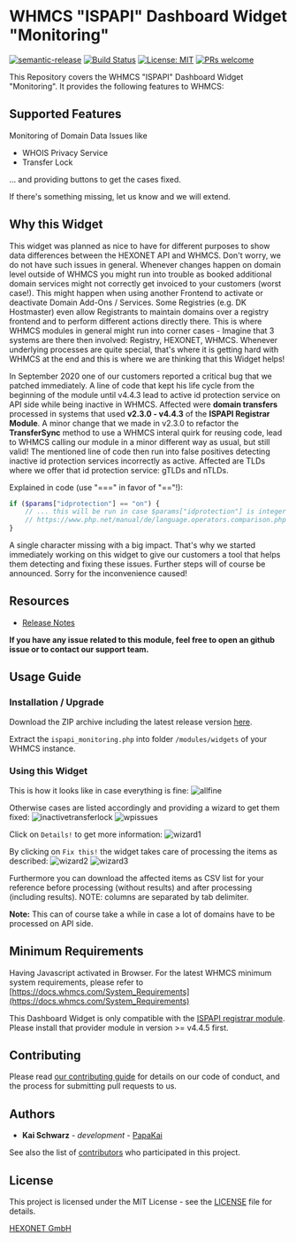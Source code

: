 # WHMCS "ISPAPI" Dashboard Widget "Monitoring" #

[![semantic-release](https://img.shields.io/badge/%20%20%F0%9F%93%A6%F0%9F%9A%80-semantic--release-e10079.svg)](https://github.com/semantic-release/semantic-release)
[![Build Status](https://travis-ci.com/hexonet/whmcs-ispapi-widget-monitoring.svg?branch=master)](https://travis-ci.com/hexonet/whmcs-ispapi-widget-monitoring)
[![License: MIT](https://img.shields.io/badge/License-MIT-blue.svg)](https://opensource.org/licenses/MIT)
[![PRs welcome](https://img.shields.io/badge/PRs-welcome-brightgreen.svg)](https://github.com/hexonet/whmcs-ispapi-widget-monitoring/blob/master/CONTRIBUTING.md)

This Repository covers the WHMCS "ISPAPI" Dashboard Widget "Monitoring". It provides the following features to WHMCS:

## Supported Features ##

Monitoring of Domain Data Issues like

* WHOIS Privacy Service
* Transfer Lock

... and providing buttons to get the cases fixed.

If there's something missing, let us know and we will extend.

## Why this Widget ##

This widget was planned as nice to have for different purposes to show data differences between the HEXONET API and WHMCS. Don't worry, we do not have such issues in general. Whenever changes happen on domain level outside of WHMCS you might run into trouble as booked additional domain services might not correctly get invoiced to your customers (worst case!). This might happen when using another Frontend to activate or deactivate Domain Add-Ons / Services. Some Registries (e.g. DK Hostmaster) even allow Registrants to maintain domains over a registry frontend and to perform different actions directly there. This is where WHMCS modules in general might run into corner cases - Imagine that 3 systems are there then involved: Registry, HEXONET, WHMCS. Whenever underlying processes are quite special, that's where it is getting hard with WHMCS at the end and this is where we are thinking that this Widget helps!

In September 2020 one of our customers reported a critical bug that we patched immediately. A line of code that kept his life cycle from the beginning of the module until v4.4.3 lead to active id protection service on API side while being inactive in WHMCS. Affected were **domain transfers** processed in systems that used **v2.3.0 - v4.4.3** of the **ISPAPI Registrar Module**.
A minor change that we made in v2.3.0 to refactor the **TransferSync** method to use a WHMCS interal quirk for reusing code, lead to WHMCS calling our module in a minor different way as usual, but still valid! The mentioned line of code then run into false positives detecting inactive id protection services incorrectly as active. Affected are TLDs where we offer that id protection service: gTLDs and nTLDs.

Explained in code (use "===" in favor of "=="!):

```php
if ($params["idprotection"] == "on") {
    // ... this will be run in case $params["idprotection"] is integer 0!
    // https://www.php.net/manual/de/language.operators.comparison.php
}
```

A single character missing with a big impact. That's why we started immediately working on this widget to give our customers a tool that helps them detecting and fixing these issues. Further steps will of course be announced. Sorry for the inconvenience caused!

## Resources ##

* [Release Notes](https://github.com/hexonet/whmcs-ispapi-widget-monitoring/releases)

**If you have any issue related to this module, feel free to open an github issue or to contact our support team.**

## Usage Guide ##

### Installation / Upgrade ###

Download the ZIP archive including the latest release version [here](https://github.com/hexonet/whmcs-ispapi-widget-monitoring/raw/master/whmcs-ispapi-widget-monitoring-latest.zip).

Extract the `ispapi_monitoring.php` into folder `/modules/widgets` of your WHMCS instance.

### Using this Widget ###

This is how it looks like in case everything is fine:
![allfine](https://user-images.githubusercontent.com/229425/94283804-c45bb600-ff51-11ea-9097-89e2067cd147.png)

Otherwise cases are listed accordingly and providing a wizard to get them fixed:
![inactivetransferlock](https://user-images.githubusercontent.com/229425/94922353-5a479180-04ba-11eb-9813-434374318552.png)
![wpissues](https://user-images.githubusercontent.com/229425/94419760-7d550700-0183-11eb-88d6-a8eab5e38f94.png)

Click on `Details!` to get more information:
![wizard1](https://user-images.githubusercontent.com/229425/94922460-8c58f380-04ba-11eb-9cf8-399d401bb971.png)

By clicking on `Fix this!` the widget takes care of processing the items as described:
![wizard2](https://user-images.githubusercontent.com/229425/94922508-a72b6800-04ba-11eb-9e5a-08ca63a29988.png)
![wizard3](https://user-images.githubusercontent.com/229425/94922549-b7434780-04ba-11eb-9d31-3f36f50ac167.png)

Furthermore you can download the affected items as CSV list for your reference before processing (without results) and after processing (including results).
NOTE: columns are separated by tab delimiter.

**Note:** This can of course take a while in case a lot of domains have to be processed on API side.

## Minimum Requirements ##

Having Javascript activated in Browser.
For the latest WHMCS minimum system requirements, please refer to
[https://docs.whmcs.com/System_Requirements](https://docs.whmcs.com/System_Requirements)

This Dashboard Widget is only compatible with the [ISPAPI registrar module](https://github.com/hexonet/whmcs-ispapi-registrar). Please install that provider module in version >= v4.4.5 first.

## Contributing ##

Please read [our contributing guide](https://github.com/hexonet/whmcs-ispapi-widget-monitoring/blob/master/CONTRIBUTING.md) for details on our code of conduct, and the process for submitting pull requests to us.

## Authors ##

* **Kai Schwarz** - *development* - [PapaKai](https://github.com/papakai)

See also the list of [contributors](https://github.com/hexonet/whmcs-ispapi-widget-monitoring/graphs/contributors) who participated in this project.

## License ##

This project is licensed under the MIT License - see the [LICENSE](https://github.com/hexonet/whmcs-ispapi-widget-monitoring/blob/master/LICENSE) file for details.

[HEXONET GmbH](https://hexonet.net)
